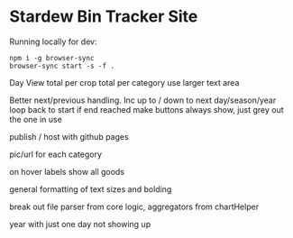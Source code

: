 # Stardew Bin Tracker Site

Running locally for dev:

```
npm i -g browser-sync
browser-sync start -s -f .
```


Day View
total per crop
total per category
use larger text area

Better next/previous handling.
Inc up to / down to next day/season/year
loop back to start if end reached
make buttons always show, just grey out the one in use



publish / host with github pages

pic/url for each category

on hover labels show all goods

general formatting of text sizes and bolding

break out file parser from core logic, aggregators from chartHelper


year with just one day not showing up